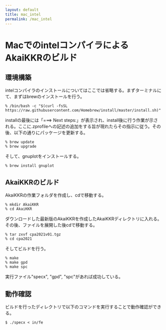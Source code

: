 ```yaml
---
layout: default
title: mac_intel
permalink: /mac_intel
---
```


# MacでのintelコンパイラによるAkaiKKRのビルド

## 環境構築
intelコンパイラのインストールについてはここでは省略する。まずターミナルにて、まずはbrewのインストールを行う。
```
% /bin/bash -c "$(curl -fsSL https://raw.githubusercontent.com/Homebrew/install/master/install.sh)"
```
installの最後には「===> Next steps:」が表示され、install後に行う作業が示される。ここに.zprofileへの記述の追加をする旨が現れたらその指示に従う。その後、以下の通りにパッケージを更新する。
```
% brew update
% brew upgrade
```
そして、gnuplotをインストールする。
```
% brew install gnuplot
```

## AkaiKKRのビルド
AkaiKKRの作業フォルダを作成し、cdで移動する。
```
% mkdir AkaiKKR
% cd AkaiKKR
```
ダウンロードした最新版のAkaiKKRを作成したAkaiKKRディレクトリに入れる。その後、ファイルを展開した後cdで移動する。
```
% tar zxvf cpa2021v01.tgz
% cd cpa2021
```
そしてビルドを行う。
```
% make
% make gpd
% make spc
```
実行ファイル"specx", "gpd", "spc"があれば成功している。

## 動作確認

ビルドを行ったディレクトリで以下のコマンドを実行することで動作確認ができる。
```
$ ./specx < in/fe
```

